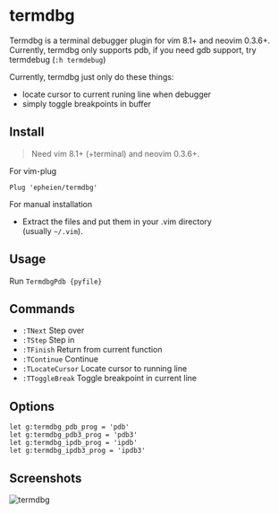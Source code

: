 # termdbg

Termdbg is a terminal debugger plugin for vim 8.1+ and neovim 0.3.6+.  
Currently, termdbg only supports pdb, if you need gdb support, try termdebug (`:h termdebug`)

Currently, termdbg just only do these things:
- locate cursor to current runing line when debugger
- simply toggle breakpoints in buffer

## Install

> Need vim 8.1+ (+terminal) and neovim 0.3.6+.

For vim-plug

```viml
Plug 'epheien/termdbg'
```

For manual installation

- Extract the files and put them in your .vim directory  
  (usually `~/.vim`).

## Usage

Run `TermdbgPdb {pyfile}`

## Commands

- `:TNext` Step over
- `:TStep` Step in
- `:TFinish` Return from current function
- `:TContinue` Continue
- `:TLocateCursor` Locate cursor to running line
- `:TToggleBreak` Toggle breakpoint in current line


## Options

```viml
let g:termdbg_pdb_prog = 'pdb'
let g:termdbg_pdb3_prog = 'pdb3'
let g:termdbg_ipdb_prog = 'ipdb'
let g:termdbg_ipdb3_prog = 'ipdb3'
```

## Screenshots

![termdbg](https://ws3.sinaimg.cn/large/006tNc79gy1g02vid3jvij30u00ucdq1.jpg)
